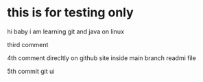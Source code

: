 # this is for testing only 
hi baby i am learning git and java on linux

third comment 

4th comment direcltly on github site inside main branch readmi file

5th commit git ui

